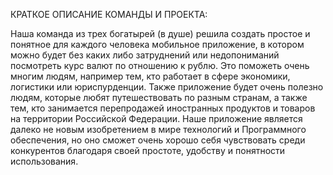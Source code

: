 КРАТКОЕ ОПИСАНИЕ КОМАНДЫ И ПРОЕКТА:

Наша команда из трех богатырей (в душе) решила создать простое и понятное для каждого человека мобильное приложение, в котором
можно будет без каких либо затруднений или недопониманий посмотреть курс валют по отношению к рублю. Это поможеть очень многим 
людям, например тем, кто работает в сфере экономики, логистики или юриспурденции. Также приложение будет очень полезно людям, 
которые любят путешествовать по разным странам, а также тем, кто занимается перепродажей иностранных продуктов и товаров на
территории Российской Федерации. Наше приложение является далеко не новым изобретением в мире технологий и Программного обеспечения,
но оно сможет очень хорошо себя чувствовать среди конкурентов благодаря своей простоте, удобству и понятности использования.
